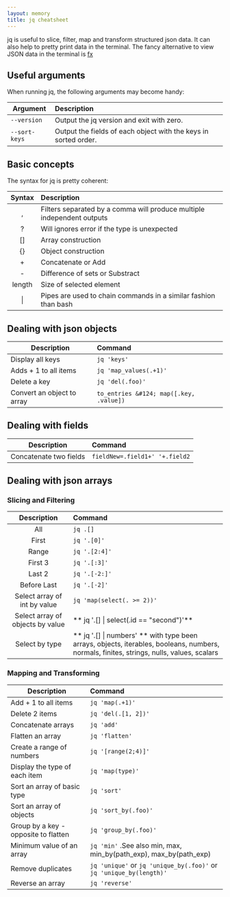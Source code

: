 ```yaml
---
layout: memory
title: jq cheatsheet
---
```


jq is useful to slice, filter, map and transform structured json data. It can also help to pretty print data in the terminal. The fancy alternative to view JSON data in the terminal is [fx](https://github.com/antonmedv/fx)

## Useful arguments

When running jq, the following arguments may become handy:

| Argument        |  Description  |
| ----------------| :--------------------------------------------------------------|
| `--version`     | Output the jq version and exit with zero.                      |
| `--sort-keys`   | Output the fields of each object with the keys in sorted order.|

## Basic concepts

The syntax for jq is pretty coherent:

| Syntax  |  Description                                                          |
|:-------:| :---------------------------------------------------------------------|
| ,       | Filters separated by a comma will produce multiple independent outputs|
| ?       | Will ignores error if the type is unexpected                          |
| []      | Array construction                                                    |
| {}      | Object construction                                                   |
| +       | Concatenate or Add                                                    |
| -       | Difference of sets or Substract                                       |
| length  | Size of selected element                                              |
| &#124;  | Pipes are used to chain commands in a similar fashion than bash       |


## Dealing with json objects

| Description                | Command                                 |
| ---------------------------| :---------------------------------------|
| Display all keys           | `jq 'keys'`                             |
| Adds + 1 to all items      | `jq 'map_values(.+1)'`                  |
| Delete a key               | `jq 'del(.foo)'`                        |
| Convert an object to array | `to_entries &#124; map([.key, .value])` |

## Dealing with fields

| Description           | Command                        |
| ----------------------| :----------------------------- |
| Concatenate two fields| `fieldNew=.field1+' '+.field2` |


## Dealing with json arrays

### Slicing and Filtering

| Description                     | Command |
| :------------------------------:| :------------------------------------------------- |
| All                             | `jq .[]`                                           |
| First                           |	`jq '.[0]'`                                    |
| Range                           | `jq '.[2:4]'`                                      |
| First 3                         | `jq '.[:3]'`                                       |
| Last 2                          | `jq '.[-2:]'`                                      |
| Before Last                     | `jq '.[-2]'`                                       |
| Select array of int by value    | `jq 'map(select(. >= 2))'`                         |
| Select array of objects by value| ** jq '.[] &#124; select(.id == "second")'**       |
| Select by type                  | ** jq '.[] &#124; numbers' ** with type been arrays, objects, iterables, booleans, numbers, normals, finites, strings, nulls, values, scalars |

### Mapping and Transforming

| Description                            | Command                                                             |
| ---------------------------------------| :------------------------------------------------------------------ |
| Add + 1 to all items                   | `jq 'map(.+1)'`                                                     |
| Delete 2 items                         | `jq 'del(.[1, 2])'`                                                 |
| Concatenate arrays                     | `jq 'add'`                                                          |
| Flatten an array                       | `jq 'flatten'`                                                      |
| Create a range of numbers              | `jq '[range(2;4)]'`                                                 |
| Display the type of each item          | `jq 'map(type)'`                                                    |
| Sort an array of basic type            | `jq 'sort'`                                                         |
| Sort an array of objects               | `jq 'sort_by(.foo)'`                                                |
| Group by a key - opposite to flatten   | `jq 'group_by(.foo)'`                                               |
| Minimum value of an array              | `jq 'min'` .See also  min, max, min_by(path_exp), max_by(path_exp)  |
| Remove duplicates                      | `jq 'unique'` or `jq 'unique_by(.foo)'` or `jq 'unique_by(length)'` |
| Reverse an array                       | `jq 'reverse'`                                                      |
